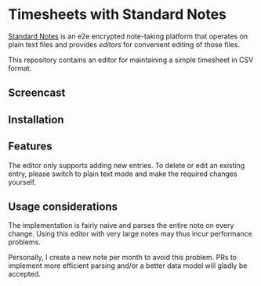 # Timesheets with Standard Notes

[Standard Notes](https://standardnotes.com/) is an e2e encrypted note-taking platform that operates on plain text files and provides _editors_ for convenient editing of those files.

This repository contains an editor for maintaining a simple timesheet in CSV format.

## Screencast

[//]: # 'TODO Include link to screencast.'

## Installation

[//]: # 'TODO Include install instructions'

## Features

The editor only supports adding new entries.
To delete or edit an existing entry, please switch to plain text mode and make the required changes yourself.

## Usage considerations

The implementation is fairly naive and parses the entire note on every change.
Using this editor with very large notes may thus incur performance problems.

Personally, I create a new note per month to avoid this problem.
PRs to implement more efficient parsing and/or a better data model will gladly be accepted.
